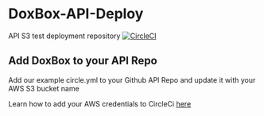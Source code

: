 # DoxBox-API-Deploy
API S3 test deployment repository
[![CircleCI](https://circleci.com/gh/oklaiss/DoxBox-API-Deploy.svg?style=svg)](https://circleci.com/gh/oklaiss/DoxBox-API-Deploy)

## Add DoxBox to your API Repo

Add our example circle.yml to your Github API Repo and update it with your AWS S3 bucket name

Learn how to add your AWS credentials to CircleCi [here](https://circleci.com/docs/continuous-deployment-with-amazon-s3/)
